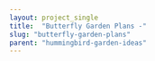 ```yaml
---
layout: project_single
title:  "Butterfly Garden Plans -"
slug: "butterfly-garden-plans"
parent: "hummingbird-garden-ideas"
---
```

 